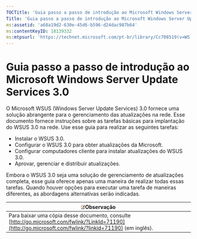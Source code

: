 ```yaml
---
TOCTitle: 'Guia passo a passo de introdução ao Microsoft Windows Server Update Services 3.0'
Title: 'Guia passo a passo de introdução ao Microsoft Windows Server Update Services 3.0'
ms:assetid: 'a68a19d2-630e-45d6-b596-d24dac987b64'
ms:contentKeyID: 18139332
ms:mtpsurl: 'https://technet.microsoft.com/pt-br/library/Cc708519(v=WS.10)'
---
```


Guia passo a passo de introdução ao Microsoft Windows Server Update Services 3.0
================================================================================

O Microsoft WSUS (Windows Server Update Services) 3.0 fornece uma solução abrangente para o gerenciamento das atualizações na rede. Esse documento fornece instruções sobre as tarefas básicas para implantação do WSUS 3.0 na rede. Use esse guia para realizar as seguintes tarefas:

-   Instalar o WSUS 3.0.
-   Configurar o WSUS 3.0 para obter atualizações da Microsoft.
-   Configurar computadores cliente para instalar atualizações do WSUS 3.0.
-   Aprovar, gerenciar e distribuir atualizações.

Embora o WSUS 3.0 seja uma solução de gerenciamento de atualizações completa, esse guia oferece apenas uma maneira de realizar todas essas tarefas. Quando houver opções para executar uma tarefa de maneiras diferentes, as abordagens alternativas serão indicadas.

| ![](images/Cc708519.note(WS.10).gif)Observação                                                                               |
|-----------------------------------------------------------------------------------------------------------------------------------------------------------|
| Para baixar uma cópia desse documento, consulte [http://go.microsoft.com/fwlink/?LinkId=71190](http://go.microsoft.com/fwlink/?linkid=71190) (em inglês). |
